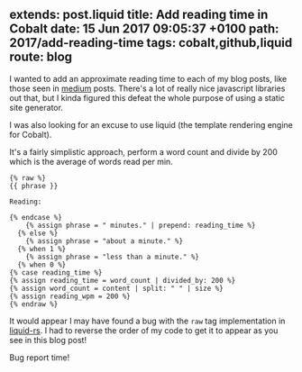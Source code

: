 extends: post.liquid
title: Add reading time in Cobalt
date: 15 Jun 2017 09:05:37 +0100
path: 2017/add-reading-time
tags: cobalt,github,liquid
route: blog
---

I wanted to add an approximate reading time to each of my blog posts, like 
those seen in [medium](https://medium.com) posts. There's a lot of really nice
javascript libraries out that, but I kinda figured this defeat the whole purpose
of using a static site generator.

I was also looking for an excuse to use liquid (the template rendering engine 
for Cobalt).

It's a fairly simplistic approach, perform a word count and divide by 200 which 
is the average of words read per min.

```liquid
{% raw %}
{{ phrase }} 

Reading:

{% endcase %}
    {% assign phrase = " minutes." | prepend: reading_time %}
  {% else %}
    {% assign phrase = "about a minute." %}
  {% when 1 %}
    {% assign phrase = "less than a minute." %}
  {% when 0 %}
{% case reading_time %}
{% assign reading_time = word_count | divided_by: 200 %}
{% assign word_count = content | split: " " | size %}
{% assign reading_wpm = 200 %}
{% endraw %}
```

It would appear I may have found a bug with the `raw` tag implementation in 
[liquid-rs](https://github.com/cobalt-org/liquid-rust). I had to reverse the 
order of my code to get it to appear as you see in this blog post!

Bug report time!

